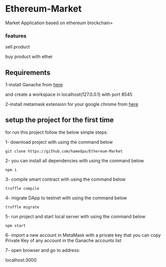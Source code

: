 # Ethereum-Market
Market Application based on ethereum blockchain=
<h3>features</h3>


   sell product


   buy product with ether
<h2>Requirements</h2>
1-install Ganache from <a href="https://www.trufflesuite.com/ganache">here</a> 

and create a workspace in localhost(127.0.0.1) with port 8545



2-install metamask extension for your google chrome from <a href="https://chrome.google.com/webstore/detail/metamask/nkbihfbeogaeaoehlefnkodbefgpgknn">here</a>
<h2>setup the project for the first time</h2>


<p>for run this project follow the below simple steps:</p>

<p>1- download project with using the command below</p>
      
      
    git clone https://github.com/hamedpa/Ethereum-Market


<p>2- you can install all dependencies with using the command below</p>
  
    npm i

    
  


<p>3- compile smart contract with using the command below </p>

    truffle compile
  
<p>4- migrate DApp to testnet with using the command below </p>

    truffle migrate
    
<p>5- run project and start local server with using the command below </p>

    npm start
    
 <p>6- import a new account in MetaMask with a private key that you can copy Private Key of any account in the Ganache accounts list</p>
 
 <p>7- open browser and go to address: </p>
  
  localhost:3000


 
